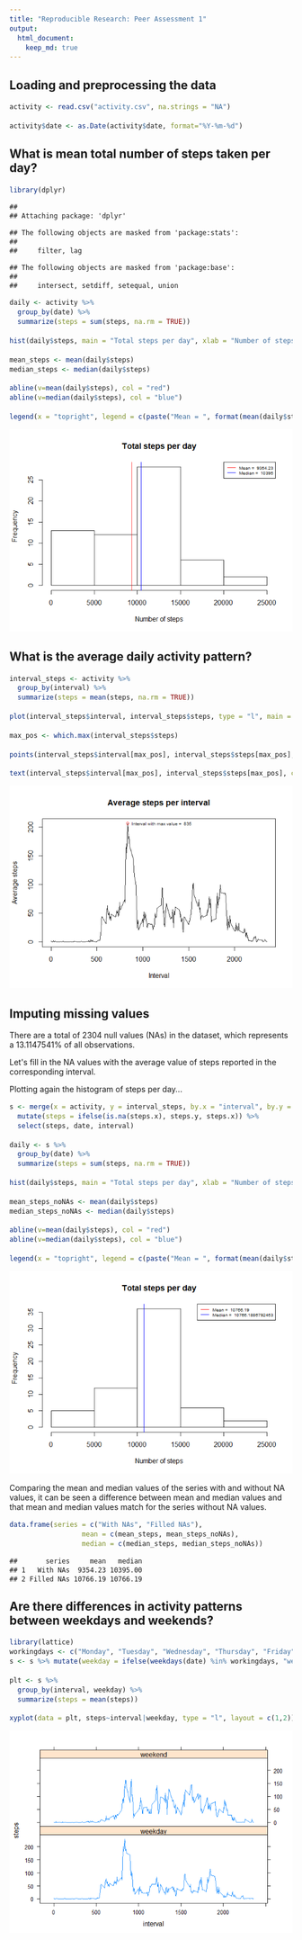 ```yaml
---
title: "Reproducible Research: Peer Assessment 1"
output: 
  html_document:
    keep_md: true
---
```



## Loading and preprocessing the data

```r
activity <- read.csv("activity.csv", na.strings = "NA")

activity$date <- as.Date(activity$date, format="%Y-%m-%d")
```


## What is mean total number of steps taken per day?

```r
library(dplyr)
```

```
## 
## Attaching package: 'dplyr'
```

```
## The following objects are masked from 'package:stats':
## 
##     filter, lag
```

```
## The following objects are masked from 'package:base':
## 
##     intersect, setdiff, setequal, union
```

```r
daily <- activity %>% 
  group_by(date) %>% 
  summarize(steps = sum(steps, na.rm = TRUE))

hist(daily$steps, main = "Total steps per day", xlab = "Number of steps")

mean_steps <- mean(daily$steps)
median_steps <- median(daily$steps)

abline(v=mean(daily$steps), col = "red")
abline(v=median(daily$steps), col = "blue")

legend(x = "topright", legend = c(paste("Mean = ", format(mean(daily$steps), digits = 1, nsmall = 2)), paste("Median = ", median(daily$steps))), col = c("red", "blue"), lty = c(1,1), cex = 0.65)
```

![](PA1_template_files/figure-html/unnamed-chunk-2-1.png)<!-- -->


## What is the average daily activity pattern?

```r
interval_steps <- activity %>% 
  group_by(interval) %>% 
  summarize(steps = mean(steps, na.rm = TRUE))

plot(interval_steps$interval, interval_steps$steps, type = "l", main = "Average steps per interval", xlab = "Interval", ylab = "Average steps")

max_pos <- which.max(interval_steps$steps)

points(interval_steps$interval[max_pos], interval_steps$steps[max_pos], type = "p", col = "red")

text(interval_steps$interval[max_pos], interval_steps$steps[max_pos], cex=0.65, pos=4, paste("Interval with max value = ", interval_steps$interval[max_pos]))
```

![](PA1_template_files/figure-html/unnamed-chunk-3-1.png)<!-- -->



## Imputing missing values
There are a total of 2304 null values (NAs) in the dataset, which represents a 13.1147541% of all observations.

Let's fill in the NA values with the average value of steps reported in the corresponding interval.

Plotting again the histogram of steps per day...


```r
s <- merge(x = activity, y = interval_steps, by.x = "interval", by.y = "interval") %>%
  mutate(steps = ifelse(is.na(steps.x), steps.y, steps.x)) %>%
  select(steps, date, interval)

daily <- s %>% 
  group_by(date) %>% 
  summarize(steps = sum(steps, na.rm = TRUE))

hist(daily$steps, main = "Total steps per day", xlab = "Number of steps")

mean_steps_noNAs <- mean(daily$steps)
median_steps_noNAs <- median(daily$steps)

abline(v=mean(daily$steps), col = "red")
abline(v=median(daily$steps), col = "blue")

legend(x = "topright", legend = c(paste("Mean = ", format(mean(daily$steps), digits = 1, nsmall = 2)), paste("Median = ", median(daily$steps))), col = c("red", "blue"), lty = c(1,1), cex = 0.65)
```

![](PA1_template_files/figure-html/unnamed-chunk-4-1.png)<!-- -->

Comparing the mean and median values of the series with and without NA values, it can be seen a difference between mean and median values and that mean and median values match for the series without NA values.


```r
data.frame(series = c("With NAs", "Filled NAs"), 
                  mean = c(mean_steps, mean_steps_noNAs),
                  median = c(median_steps, median_steps_noNAs)) 
```

```
##       series     mean   median
## 1   With NAs  9354.23 10395.00
## 2 Filled NAs 10766.19 10766.19
```


## Are there differences in activity patterns between weekdays and weekends?


```r
library(lattice)
workingdays <- c("Monday", "Tuesday", "Wednesday", "Thursday", "Friday")
s <- s %>% mutate(weekday = ifelse(weekdays(date) %in% workingdays, "weekday", "weekend"))

plt <- s %>% 
  group_by(interval, weekday) %>% 
  summarize(steps = mean(steps))

xyplot(data = plt, steps~interval|weekday, type = "l", layout = c(1,2))
```

![](PA1_template_files/figure-html/unnamed-chunk-6-1.png)<!-- -->


